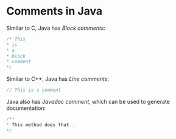 # Comments in Java

Similar to C, Java has *Block comments*:

```java
/* This
* is 
* a
* block
* comment
*/
```

Similar to C++, Java has *Line comments*:

```java
// This is a comment
```

Java also has *Javadoc comment*, which can be used to generate documentation:

```java
/**
* This method does that...
*/
```